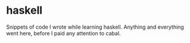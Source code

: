 # haskell

Snippets of code I wrote while learning haskell. Anything and everything went here, before I paid any attention to cabal.
